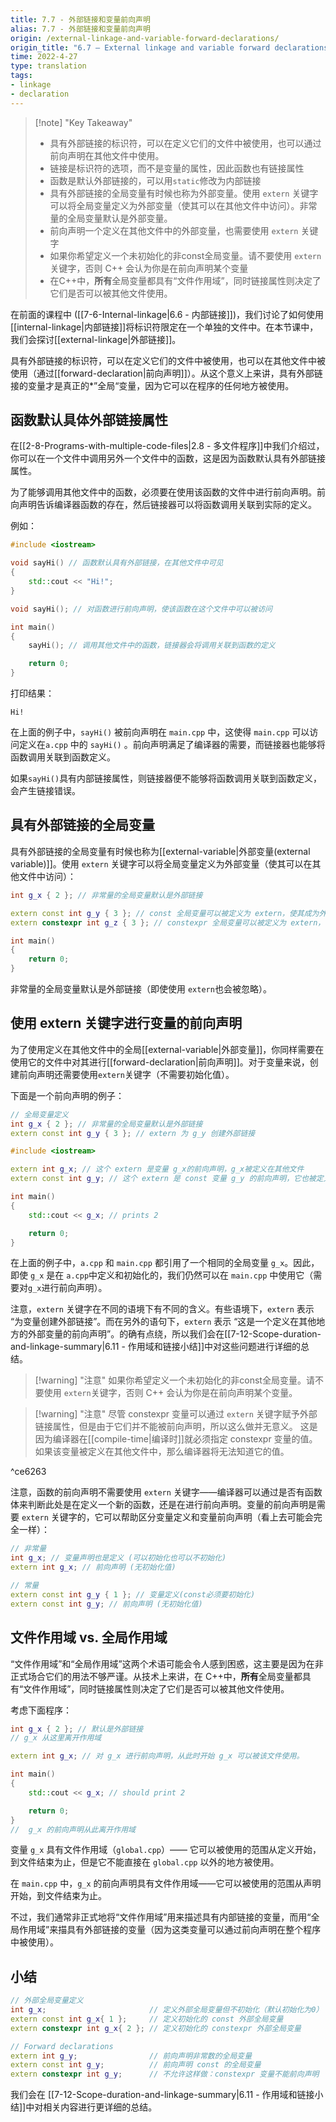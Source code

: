 ```yaml
---
title: 7.7 - 外部链接和变量前向声明
alias: 7.7 - 外部链接和变量前向声明
origin: /external-linkage-and-variable-forward-declarations/
origin_title: "6.7 — External linkage and variable forward declarations"
time: 2022-4-27
type: translation
tags:
- linkage
- declaration
---
```


> [!note] "Key Takeaway"
> - 具有外部链接的标识符，可以在定义它们的文件中被使用，也可以通过前向声明在其他文件中使用。
> - 链接是标识符的选项，而不是变量的属性，因此函数也有链接属性
> - 函数是默认外部链接的，可以用`static`修改为内部链接
> - 具有外部链接的全局变量有时候也称为外部变量。使用 `extern` 关键字可以将全局变量定义为外部变量（使其可以在其他文件中访问）。非常量的全局变量默认是外部变量。
> - 前向声明一个定义在其他文件中的外部变量，也需要使用 `extern` 关键字
> - 如果你希望定义一个未初始化的非const全局变量。请不要使用 `extern`关键字，否则 C++ 会认为你是在前向声明某个变量
> - 在C++中，**所有**全局变量都具有“文件作用域”，同时链接属性则决定了它们是否可以被其他文件使用。

在前面的课程中 ([[7-6-Internal-linkage|6.6 - 内部链接]])，我们讨论了如何使用[[internal-linkage|内部链接]]将标识符限定在一个单独的文件中。在本节课中，我们会探讨[[external-linkage|外部链接]]。

具有外部链接的标识符，可以在定义它们的文件中被使用，也可以在其他文件中被使用（通过[[forward-declaration|前向声明]]）。从这个意义上来讲，具有外部链接的变量才是真正的*”全局“变量，因为它可以在程序的任何地方被使用。

## 函数默认具体外部链接属性

在[[2-8-Programs-with-multiple-code-files|2.8 - 多文件程序]]中我们介绍过，你可以在一个文件中调用另外一个文件中的函数，这是因为函数默认具有外部链接属性。

为了能够调用其他文件中的函数，必须要在使用该函数的文件中进行前向声明。前向声明告诉编译器函数的存在，然后链接器可以将函数调用关联到实际的定义。

例如：

```cpp title="a.cpp"
#include <iostream>

void sayHi() // 函数默认具有外部链接，在其他文件中可见
{
    std::cout << "Hi!";
}
```


```cpp title="main.cpp"
void sayHi(); // 对函数进行前向声明，使该函数在这个文件中可以被访问

int main()
{
    sayHi(); // 调用其他文件中的函数，链接器会将调用关联到函数的定义

    return 0;
}
```

打印结果：

```
Hi!
```

在上面的例子中，`sayHi()` 被前向声明在 `main.cpp` 中，这使得 `main.cpp` 可以访问定义在`a.cpp` 中的 `sayHi()` 。前向声明满足了编译器的需要，而链接器也能够将函数调用关联到函数定义。

如果`sayHi()`具有内部链接属性，则链接器便不能够将函数调用关联到函数定义，会产生链接错误。


## 具有外部链接的全局变量

具有外部链接的全局变量有时候也称为[[external-variable|外部变量(external variable)]]。使用 `extern` 关键字可以将全局变量定义为外部变量（使其可以在其他文件中访问）：

```cpp
int g_x { 2 }; // 非常量的全局变量默认是外部链接

extern const int g_y { 3 }; // const 全局变量可以被定义为 extern，使其成为外部变量
extern constexpr int g_z { 3 }; // constexpr 全局变量可以被定义为 extern，使其成为外部变量 (但是没有意义)

int main()
{
    return 0;
}
```

非常量的全局变量默认是外部链接（即使使用 `extern`也会被忽略）。


## 使用 extern 关键字进行变量的前向声明

为了使用定义在其他文件中的全局[[external-variable|外部变量]]，你同样需要在使用它的文件中对其进行[[forward-declaration|前向声明]]。对于变量来说，创建前向声明还需要使用`extern`关键字（不需要初始化值）。

下面是一个前向声明的例子：

```cpp title="a.cpp"
// 全局变量定义
int g_x { 2 }; // 非常量的全局变量默认是外部链接
extern const int g_y { 3 }; // extern 为 g_y 创建外部链接
```


```cpp title="main.cpp"
#include <iostream>

extern int g_x; // 这个 extern 是变量 g_x的前向声明，g_x被定义在其他文件
extern const int g_y; // 这个 extern 是 const 变量 g_y 的前向声明，它也被定义在其他文件

int main()
{
    std::cout << g_x; // prints 2

    return 0;
}
```

在上面的例子中，`a.cpp` 和 `main.cpp` 都引用了一个相同的全局变量 `g_x`。因此，即使 `g_x` 是在 `a.cpp`中定义和初始化的，我们仍然可以在 `main.cpp` 中使用它（需要对`g_x`进行前向声明）。

注意，`extern` 关键字在不同的语境下有不同的含义。有些语境下，`extern` 表示 “为变量创建外部链接”。而在另外的语句下，`extern` 表示 “这是一个定义在其他地方的外部变量的前向声明”。的确有点绕，所以我们会在[[7-12-Scope-duration-and-linkage-summary|6.11 - 作用域和链接小结]]中对这些问题进行详细的总结。

> [!warning] "注意"
> 如果你希望定义一个未初始化的非const全局变量。请不要使用 `extern`关键字，否则 C++ 会认为你是在前向声明某个变量。
	

> [!warning] "注意"
> 尽管 constexpr 变量可以通过 `extern` 关键字赋予外部链接属性，但是由于它们并不能被前向声明，所以这么做并无意义。
> 这是因为编译器在[[compile-time|编译时]]就必须指定 constexpr 变量的值。如果该变量被定义在其他文件中，那么编译器将无法知道它的值。
	

^ce6263

注意，函数的前向声明不需要使用 `extern` 关键字——编译器可以通过是否有函数体来判断此处是在定义一个新的函数，还是在进行前向声明。变量的前向声明是需要 `extern` 关键字的，它可以帮助区分变量定义和变量前向声明（看上去可能会完全一样）：

```cpp
// 非常量
int g_x; // 变量声明也是定义 (可以初始化也可以不初始化)
extern int g_x; // 前向声明 (无初始化值)

// 常量
extern const int g_y { 1 }; // 变量定义(const必须要初始化)
extern const int g_y; // 前向声明 (无初始化值)
```


## 文件作用域 vs. 全局作用域

“文件作用域”和“全局作用域”这两个术语可能会令人感到困惑，这主要是因为在非正式场合它们的用法不够严谨。从技术上来讲，在 C++中，**所有**全局变量都具有“文件作用域”，同时链接属性则决定了它们是否可以被其他文件使用。

考虑下面程序：

```cpp title="global.cpp"
int g_x { 2 }; // 默认是外部链接
// g_x 从这里离开作用域
```


```cpp title="main.cpp"
extern int g_x; // 对 g_x 进行前向声明，从此时开始 g_x 可以被该文件使用。

int main()
{
    std::cout << g_x; // should print 2

    return 0;
}
//  g_x 的前向声明从此离开作用域
```

变量 `g_x` 具有文件作用域（`global.cpp`）—— 它可以被使用的范围从定义开始，到文件结束为止，但是它不能直接在 `global.cpp` 以外的地方被使用。

在 `main.cpp` 中，`g_x` 的前向声明具有文件作用域——它可以被使用的范围从声明开始，到文件结束为止。

不过，我们通常非正式地将“文件作用域”用来描述具有内部链接的变量，而用“全局作用域”来描具有外部链接的变量（因为这类变量可以通过前向声明在整个程序中被使用）。

## 小结

```cpp
// 外部全局变量定义
int g_x;                       // 定义外部全局变量但不初始化（默认初始化为0） 
extern const int g_x{ 1 };     // 定义初始化的 const 外部全局变量
extern constexpr int g_x{ 2 }; // 定义初始化的 constexpr 外部全局变量

// Forward declarations
extern int g_y;                // 前向声明非常数的全局变量
extern const int g_y;          // 前向声明 const 的全局变量
extern constexpr int g_y;      // 不允许这样做：constexpr 变量不能前向声明
```

我们会在 [[7-12-Scope-duration-and-linkage-summary|6.11 - 作用域和链接小结]]中对相关内容进行更详细的总结。